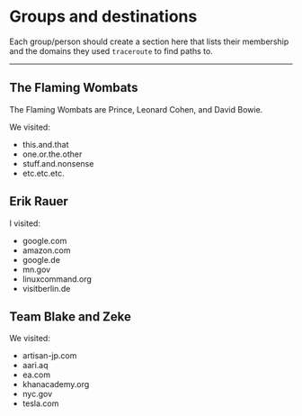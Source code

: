 # Groups and destinations

Each group/person should create a section here that lists their membership
and the domains they used `traceroute` to find paths to.

---

## The Flaming Wombats

The Flaming Wombats are Prince, Leonard Cohen, and David Bowie.

We visited:

* this.and.that
* one.or.the.other
* stuff.and.nonsense
* etc.etc.etc.


## Erik Rauer

I visited:

* google.com
* amazon.com
* google.de
* mn.gov
* linuxcommand.org
* visitberlin.de

## Team Blake and Zeke

We visited:
- artisan-jp.com
- aari.aq
- ea.com
- khanacademy.org
- nyc.gov
- tesla.com
